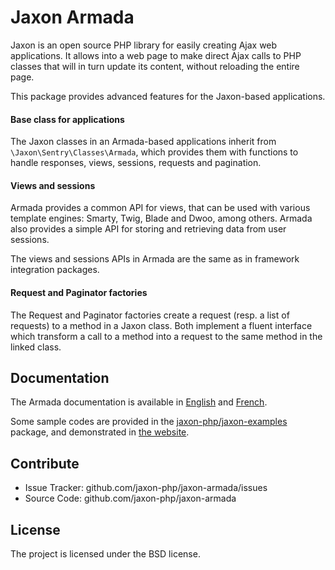 Jaxon Armada
============

Jaxon is an open source PHP library for easily creating Ajax web applications.
It allows into a web page to make direct Ajax calls to PHP classes that will in turn update its content, without reloading the entire page.

This package provides advanced features for the Jaxon-based applications.

#### Base class for applications

The Jaxon classes in an Armada-based applications inherit from `\Jaxon\Sentry\Classes\Armada`, which provides them with functions to handle responses, views, sessions, requests and pagination.

#### Views and sessions

Armada provides a common API for views, that can be used with various template engines: Smarty, Twig, Blade and Dwoo, among others.
Armada also provides a simple API for storing and retrieving data from user sessions.

The views and sessions APIs in Armada are the same as in framework integration packages. 

#### Request and Paginator factories

The Request and Paginator factories create a request (resp. a list of requests) to a method in a Jaxon class.
Both implement a fluent interface which transform a call to a method into a request to the same method in the linked class.

Documentation
-------------

The Armada documentation is available in [English](http://www.jaxon-php.org/en/docs/armada/operation.html) and [French](http://www.jaxon-php.org/fr/docs/armada/operation.html).

Some sample codes are provided in the [jaxon-php/jaxon-examples](https://github.com/jaxon-php/jaxon-examples) package, and demonstrated in [the website](http://www.jaxon-php.org/examples/advanced/armada.html).

Contribute
----------

- Issue Tracker: github.com/jaxon-php/jaxon-armada/issues
- Source Code: github.com/jaxon-php/jaxon-armada

License
-------

The project is licensed under the BSD license.
